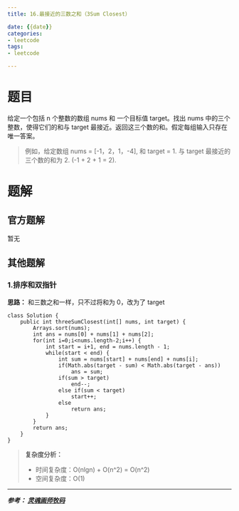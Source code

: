 ```yaml
---
title: 16.最接近的三数之和（3Sum Closest）

date: {{date}}
categories:
- leetcode
tags:
- leetcode

---
```

# 题目
给定一个包括 n 个整数的数组 nums 和 一个目标值 target。找出 nums 中的三个整数，使得它们的和与 target 最接近。返回这三个数的和。假定每组输入只存在唯一答案。

> 例如，给定数组 nums = [-1，2，1，-4], 和 target = 1.
> 与 target 最接近的三个数的和为 2. (-1 + 2 + 1 = 2).


# 题解

## 官方题解
暂无

## 其他题解
### 1.排序和双指针
**思路：** 和三数之和一样，只不过将和为 0，改为了 target

```
class Solution {
    public int threeSumClosest(int[] nums, int target) {
        Arrays.sort(nums);
        int ans = nums[0] + nums[1] + nums[2];
        for(int i=0;i<nums.length-2;i++) {
            int start = i+1, end = nums.length - 1;
            while(start < end) {
                int sum = nums[start] + nums[end] + nums[i];
                if(Math.abs(target - sum) < Math.abs(target - ans))
                    ans = sum;
                if(sum > target)
                    end--;
                else if(sum < target)
                    start++;
                else
                    return ans;
            }
        }
        return ans;
    }
}

```
> **复杂度分析：**
> - 时间复杂度：O(nlgn) + O(n^2) = O(n^2)
> - 空间复杂度：O(1)


---
***参考：
[灵魂画师牧码](https://leetcode-cn.com/problems/two-sum/solution/hua-jie-suan-fa-16-zui-jie-jin-de-san-shu-zhi-he-b/)***
